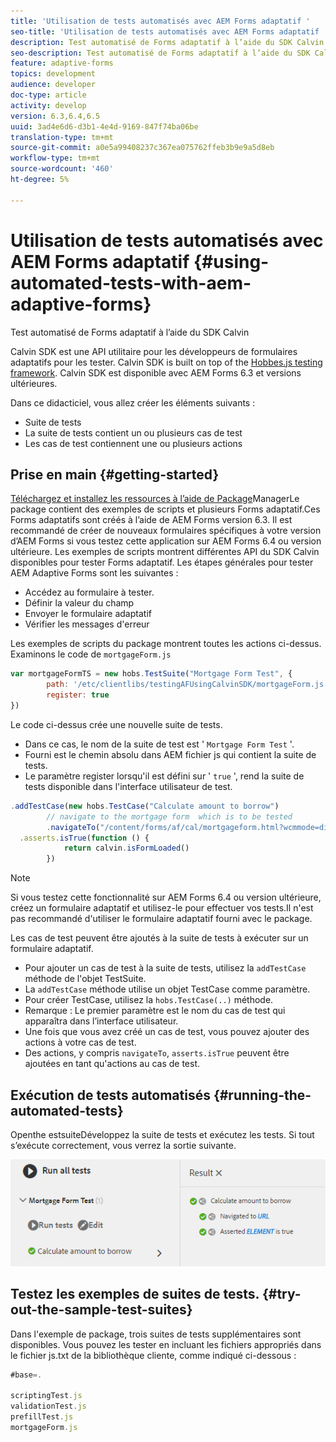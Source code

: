 ```yaml
---
title: 'Utilisation de tests automatisés avec AEM Forms adaptatif '
seo-title: 'Utilisation de tests automatisés avec AEM Forms adaptatif '
description: Test automatisé de Forms adaptatif à l’aide du SDK Calvin
seo-description: Test automatisé de Forms adaptatif à l’aide du SDK Calvin
feature: adaptive-forms
topics: development
audience: developer
doc-type: article
activity: develop
version: 6.3,6.4,6.5
uuid: 3ad4e6d6-d3b1-4e4d-9169-847f74ba06be
translation-type: tm+mt
source-git-commit: a0e5a99408237c367ea075762ffeb3b9e9a5d8eb
workflow-type: tm+mt
source-wordcount: '460'
ht-degree: 5%

---
```



# Utilisation de tests automatisés avec AEM Forms adaptatif {#using-automated-tests-with-aem-adaptive-forms}

Test automatisé de Forms adaptatif à l’aide du SDK Calvin

Calvin SDK est une API utilitaire pour les développeurs de formulaires adaptatifs pour les tester. Calvin SDK is built on top of the [Hobbes.js testing framework](https://docs.adobe.com/docs/fr/aem/6-3/develop/ref/test-api/index.html). Calvin SDK est disponible avec AEM Forms 6.3 et versions ultérieures.

Dans ce didacticiel, vous allez créer les éléments suivants :

* Suite de tests
* La suite de tests contient un ou plusieurs cas de test
* Les cas de test contiennent une ou plusieurs actions

## Prise en main {#getting-started}

[Téléchargez et installez les ressources à l’aide de Package](assets/testingadaptiveformsusingcalvinsdk1.zip)ManagerLe package contient des exemples de scripts et plusieurs Forms adaptatif.Ces Forms adaptatifs sont créés à l’aide de AEM Forms version 6.3. Il est recommandé de créer de nouveaux formulaires spécifiques à votre version d’AEM Forms si vous testez cette application sur AEM Forms 6.4 ou version ultérieure. Les exemples de scripts montrent différentes API du SDK Calvin disponibles pour tester Forms adaptatif. Les étapes générales pour tester AEM Adaptive Forms sont les suivantes :

* Accédez au formulaire à tester.
* Définir la valeur du champ
* Envoyer le formulaire adaptatif
* Vérifier les messages d&#39;erreur

Les exemples de scripts du package montrent toutes les actions ci-dessus.
Examinons le code de `mortgageForm.js`

```javascript
var mortgageFormTS = new hobs.TestSuite("Mortgage Form Test", {
        path: '/etc/clientlibs/testingAFUsingCalvinSDK/mortgageForm.js',
        register: true
})
```

Le code ci-dessus crée une nouvelle suite de tests.

* Dans ce cas, le nom de la suite de test est &#39; `Mortgage Form Test` &#39;.
* Fourni est le chemin absolu dans AEM fichier js qui contient la suite de tests.
* Le paramètre register lorsqu&#39;il est défini sur &#39; `true` &#39;, rend la suite de tests disponible dans l&#39;interface utilisateur de test.

```javascript
.addTestCase(new hobs.TestCase("Calculate amount to borrow")
        // navigate to the mortgage form  which is to be tested
        .navigateTo("/content/forms/af/cal/mortgageform.html?wcmmode=disabled")
  .asserts.isTrue(function () {
            return calvin.isFormLoaded()
        })
```

>[!NOTE]
>
>Si vous testez cette fonctionnalité sur AEM Forms 6.4 ou version ultérieure, créez un formulaire adaptatif et utilisez-le pour effectuer vos tests.Il n&#39;est pas recommandé d&#39;utiliser le formulaire adaptatif fourni avec le package.

Les cas de test peuvent être ajoutés à la suite de tests à exécuter sur un formulaire adaptatif.

* Pour ajouter un cas de test à la suite de tests, utilisez la `addTestCase` méthode de l&#39;objet TestSuite.
* La `addTestCase` méthode utilise un objet TestCase comme paramètre.
* Pour créer TestCase, utilisez la `hobs.TestCase(..)` méthode.
* Remarque : Le premier paramètre est le nom du cas de test qui apparaîtra dans l’interface utilisateur.
* Une fois que vous avez créé un cas de test, vous pouvez ajouter des actions à votre cas de test.
* Des actions, y compris `navigateTo`, `asserts.isTrue` peuvent être ajoutées en tant qu&#39;actions au cas de test.

## Exécution de tests automatisés {#running-the-automated-tests}

[](http://localhost:4502/libs/granite/testing/hobbes.html)Openthe estsuiteDéveloppez la suite de tests et exécutez les tests. Si tout s’exécute correctement, vous verrez la sortie suivante.

![calvinsdk](assets/calvinimage.png)

## Testez les exemples de suites de tests. {#try-out-the-sample-test-suites}

Dans l&#39;exemple de package, trois suites de tests supplémentaires sont disponibles. Vous pouvez les tester en incluant les fichiers appropriés dans le fichier js.txt de la bibliothèque cliente, comme indiqué ci-dessous :

```javascript
#base=.

scriptingTest.js
validationTest.js
prefillTest.js
mortgageForm.js
```
